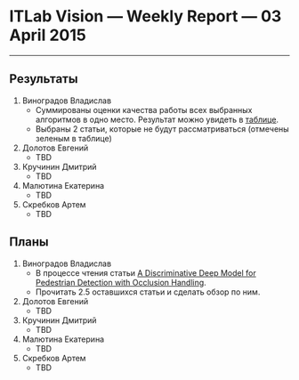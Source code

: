 # ITLab Vision — Weekly Report — 03 April 2015

----------------

## Результаты

  1. Виноградов Владислав
     - Суммированы оценки качества работы всех выбранных алгоритмов в одно место. Результат можно увидеть в [таблице](https://docs.google.com/spreadsheets/d/1iOSLENOhO8y_Qped1Vl4PHmNuWIeEYp5qcLOHCfj5Ng/edit?usp=sharing).
     - Выбраны 2 статьи, которые не будут рассматриваться (отмечены зеленым в таблице)
  1. Долотов Евгений
     - TBD
  1. Кручинин Дмитрий
     - TBD
  1. Малютина Екатерина
     - TBD
  1. Скребков Артем
     - TBD

## Планы

  1. Виноградов Владислав
     - В процессе чтения статьи [A Discriminative Deep Model for Pedestrian Detection with Occlusion Handling](http://mmlab.ie.cuhk.edu.hk/archive/2012/ouyangWcvpr12.pdf).
     - Прочитать 2.5 оставшихся статьи и сделать обзор по ним.
  1. Долотов Евгений
     - TBD
  1. Кручинин Дмитрий
     - TBD
  1. Малютина Екатерина
     - TBD
  1. Скребков Артем
     - TBD